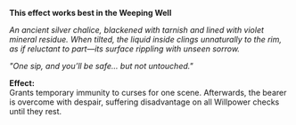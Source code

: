 

**This effect works best in the Weeping Well**

_An ancient silver chalice, blackened with tarnish and lined with violet mineral residue. When tilted, the liquid inside clings unnaturally to the rim, as if reluctant to part—its surface rippling with unseen sorrow._

_"One sip, and you’ll be safe… but not untouched."_

**Effect:**  
Grants temporary immunity to curses for one scene. Afterwards, the bearer is overcome with despair, suffering disadvantage on all Willpower checks until they rest.
